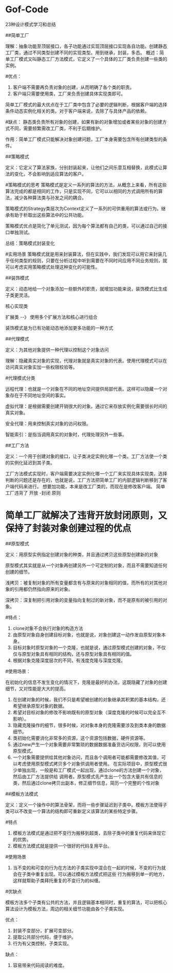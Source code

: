 # Gof-Code
23种设计模式学习和总结

##简单工厂

理解：抽象功能至顶层接口，各子功能通过实现顶层接口实现各自功能。创建静态工厂类，通过不同类型创建不同的实现类型。用到继承，封装，多态。
概述：简单工厂模式又叫静态工厂方法模式，它定义了一个具体的工厂类负责创建一些类的实例。

#优点：
1. 客户端不需要再负责对象的创建，从而明确了各个类的职责。
2. 客户端只需要使用类，工厂来负责创建具体实现类即可。

简单工厂模式的最大优点在于工厂类中包含了必要的逻辑判断，根据客户端的选择条件动态实例化相关的类。对于客户端来说，去除了与具体产品的依赖。

#缺点：
静态类负责所有对象的创建，如果有新的对象增加或者某些对象的创建方式不同，需要频繁需改工厂类，不利于后期维护。

作用：简单工厂模式只能解决对象创建问题，工厂本身需要包含所有创建类型的条件。


##策略模式

定义：它定义了算法家族，分别封装起来，让他们之间乐意互相替换，此模式让算法的变化，不会影响到适应算法的客户。

#策略模式的思考
策略模式是定义一系列的算法的方法，从概念上来看，所有这些算法完成的都是相同的工作，只是实现不同，它可以以相同的方式调用所有的算法，减少各种算法类与孙发之间的耦合。

策略模式的Strategy类层次为Context定义了一系列的可供重用的算法或行为。继承有助于析取出这些算法中的公共功能。

策略模式优点是简化了单元测试，因为每个算法都有自己的类，可以通过自己的接口单独测试。

总结：策略模式封装变化

#实用场景
策略模式就是用来封装算法，但在实践中，我们发现可以用它来封装几乎任何类型的规则，只要在分析过程中听到需要在不同时间应用不同业务规则，就可以考虑实用策略模式处理这种变化的可能性。

##装饰模式

定义：动态地给一个对象添加一些额外的职责，就增加功能来说，装饰模式比生成子类更灵活。

核心实现类

扩展类 --》 使用多个扩展方法和核心进行组合

装饰模式是为已有功能动态地添加更多功能的一种方式

##代理模式

定义：为其他对象提供一种代理以控制这个对象访问

理解：隐藏真实对象的实现，代理对象就是真实对象的代表。使用代理模式可以在访问真实对象实加一些权限校验等。

#代理模式分类

远程代理：也就是一个对象在不同的地址空间提供局部代表。这样可以隐藏一个对象存在于不同地址空间的事实。

虚拟代理：是根据需要创建开销很大的对象。通过它来存放实例化需要很长时间的真实对象。

安全代理：用来控制真实对象的访问权限。

智能索引：是指当调用真实的对象时，代理处理另外一些事。

##工厂方法

定义：一个用于创建对象的接口，让子类决定实例化哪一个类。工厂方法使一个类的实例化延迟到其子类。

工厂方法模式实现时，客户端需要决定实例化哪一个工厂来实现具体实现类，选择判断的问题还是存在的，也就是说，工厂方法把简单工厂的内部逻辑判断移到了客户端代码来进行。
想要加功能，本来是改工厂类的，而现在是修改客户端。
简单工厂违背了 开放 -封闭 原则

# 简单工厂就解决了违背开放封闭原则，又保持了封装对象创建过程的优点

##原型模式

定义：用原型实例指定创建对象的种类，并且通过拷贝这些原型创建新的对象

原型模式其实就是从一个对象再创建另外一个可定制的对象，而且不需要知道任何创建的细节。

浅拷贝：被复制对象的所有变量都含有与原来的对象相同的值，而所有的对其他对象的引用都仍然指向原来的对象。

深拷贝：深复制把引用对象的变量指向复制过的新对象，而不是原有的被引用的对象。

#特点：
1. clone对象不会执行对象的构造方法
2. 由原型对象自身创建目标对象，也就是说，对象创建这一动作发自原型对象本身。
3. 目标对象时原型对象的一个克隆，也就是说，通过原型模式创建的对象，不仅仅与原型对象具有相同的结构，还与原型对象具有相同的值。
4. 根据对象克隆深度层次的不同，有浅度克隆与深度克隆。

#使用场景：

在初始化的信息不发生变化的情况下，克隆是最好的办法，这既隐藏了对象的创建细节，又对性能是大大的提高。

1. 在创建对象的时候，我们不只是希望被创建的对象继承其积累的基本结构，还希望继承原型对象的数据。
2. 希望对目标对象的修改不影响既有的原型对象（深度克隆的时候可以完全互不影响）。
3. 隐藏克隆操作的细节，很多时候，对对象本身的克隆需要涉及到类本身的数据细节。
4. 类初始化需要消化非常多的资源，这个资源包括数据，硬件资源等。
5. 通过new产生一个对象需要非常繁琐的数据数据准备货访问权限，则可以使用原型模式。
6. 一个对象需要提供给其他对象访问，而且各个调用者可能都需要修改其值，可以考虑使用原型模式拷贝多个对象供调用者使用。
   在实际项目中，原型模式很少单独出现，一般是和工厂模式一起出现，通过clone的方法创建一个对象，然后由工厂方法提供给
   调用者。原型模式先产生出一个包含大量共有信息的类，然后通过clone拷贝出副本，修正细节信息，简历一个完整的个性对象
   

##模板方法模式

定义：定义一个操作中的算法骨架，而将一些步骤延迟到子类中。模板方法使得子类可以不改变一个算法的结构即可重新定义该算法的某些特定步骤。

#特点
1. 模板方法模式是通过把不变行为搬移到超类，去除子类中的重复代码来体现它的优势。
2. 模板方法模式就是提供一个很好的代码复用平台。

#使用场景
1. 当不变的和可变的行为在方法的子类实现中混合在一起的时候，不变的行为就会在子类中重复出现。可以通过模板方法模式把这些
   行为搬移到单一的地方，这样就帮助子类拜托重复的不变行为的纠缠。
   
#优缺点

模板方法多个子类有公共的方法，并且逻辑基本相同时，重复的算法，可以把核心算法设计为模板方法，周边的相关细节功能由各个子类实现。

优点：
1. 封装不变部分，扩展可变部分。
2. 提取公共部分代码，便于维护。
3. 行为有父类控制，子类实现。

缺点：
1. 容易带来代码阅读的难度。


